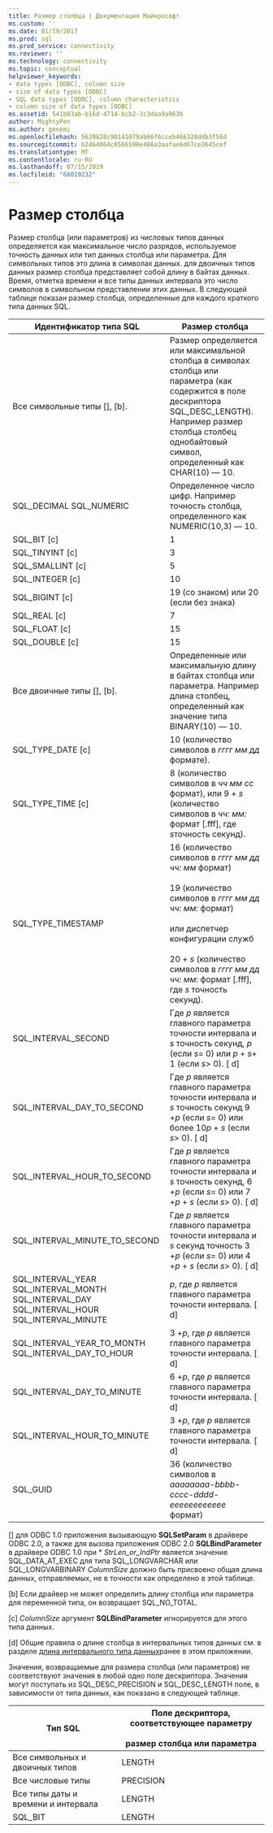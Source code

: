 ```yaml
---
title: Размер столбца | Документация Майкрософт
ms.custom: ''
ms.date: 01/19/2017
ms.prod: sql
ms.prod_service: connectivity
ms.reviewer: ''
ms.technology: connectivity
ms.topic: conceptual
helpviewer_keywords:
- data types [ODBC], column size
- size of data types [ODBC]
- SQL data types [ODBC], column characteristics
- column size of data types [ODBC]
ms.assetid: 541b83ab-b16d-4714-bcb2-3c3daa9a963b
author: MightyPen
ms.author: genemi
ms.openlocfilehash: 5639828c90141079ab66f6cceb466328ddb3f56d
ms.sourcegitcommit: b2464064c0566590e486a3aafae6d67ce2645cef
ms.translationtype: MT
ms.contentlocale: ru-RU
ms.lasthandoff: 07/15/2019
ms.locfileid: "68019232"
---
```

# <a name="column-size"></a>Размер столбца
Размер столбца (или параметров) из числовых типов данных определяется как максимальное число разрядов, используемое точность данных или тип данных столбца или параметра. Для символьных типов это длина в символах данных. для двоичных типов данных размер столбца представляет собой длину в байтах данных. Время, отметка времени и все типы данных интервала это число символов в символьном представлении этих данных. В следующей таблице показан размер столбца, определенные для каждого краткого типа данных SQL.  
  
|Идентификатор типа SQL|Размер столбца|  
|-------------------------|-----------------|  
|Все символьные типы [], [b].|Размер определяется или максимальной столбца в символах столбца или параметра (как содержится в поле дескриптора SQL_DESC_LENGTH). Например размер столбца столбец однобайтовый символ, определенный как CHAR(10) — 10.|  
|SQL_DECIMAL SQL_NUMERIC|Определенное число цифр. Например точность столбца, определенного как NUMERIC(10,3) — 10.|  
|SQL_BIT [c]|1|  
|SQL_TINYINT [c]|3|  
|SQL_SMALLINT [c]|5|  
|SQL_INTEGER [c]|10|  
|SQL_BIGINT [c]|19 (со знаком) или 20 (если без знака)|  
|SQL_REAL [c]|7|  
|SQL_FLOAT [c]|15|  
|SQL_DOUBLE [c]|15|  
|Все двоичные типы [], [b].|Определенные или максимальную длину в байтах столбца или параметра. Например длина столбец, определенный как значение типа BINARY(10) — 10.|  
|SQL_TYPE_DATE [c]|10 (количество символов в *гггг мм дд* формате).|  
|SQL_TYPE_TIME [c]|8 (количество символов в *чч мм сс* формат), или 9 + *s* (количество символов в *чч: мм:* формат [.fff], где *s*точность секунд).|  
|SQL_TYPE_TIMESTAMP|16 (количество символов в *гггг мм дд чч: мм* формат)<br /><br /> 19 (количество символов в *гггг мм дд* *чч: мм:* формат)<br /><br /> или диспетчер конфигурации служб<br /><br /> 20 + *s* (количество символов в *гггг мм дд чч: мм:* формат [.fff], где *s* точность секунд).|  
|SQL_INTERVAL_SECOND|Где *p* является главного параметра точности интервала и *s* точность секунд, *p* (если *s*= 0) или *p* + *s*+ 1 (если *s*> 0). [ d]|  
|SQL_INTERVAL_DAY_TO_SECOND|Где *p* является главного параметра точности интервала и *s* точность секунд 9 +*p* (если *s*= 0) или более 10*p* + *s* (если *s*> 0). [ d]|  
|SQL_INTERVAL_HOUR_TO_SECOND|Где *p* является главного параметра точности интервала и *s* точность секунд, 6 +*p* (если *s*= 0) или 7 +*p* + *s* (если *s*> 0). [ d]|  
|SQL_INTERVAL_MINUTE_TO_SECOND|Где *p* является главного параметра точности интервала и *s* секунд точность 3 +*p* (если *s*= 0) или 4 +*p* + *s* (если *s*> 0). [ d]|  
|SQL_INTERVAL_YEAR SQL_INTERVAL_MONTH SQL_INTERVAL_DAY SQL_INTERVAL_HOUR SQL_INTERVAL_MINUTE|*p*, где *p* является главного параметра точности интервала. [ d]|  
|SQL_INTERVAL_YEAR_TO_MONTH SQL_INTERVAL_DAY_TO_HOUR|3 +*p*, где *p* является главного параметра точности интервала. [ d]|  
|SQL_INTERVAL_DAY_TO_MINUTE|6 +*p*, где *p* является главного параметра точности интервала. [ d]|  
|SQL_INTERVAL_HOUR_TO_MINUTE|3 +*p*, где *p* является главного параметра точности интервала. [ d]|  
|SQL_GUID|36 (количество символов в *aaaaaaaa-bbbb-cccc-dddd-eeeeeeeeeeee* формат)|  
  
 [] для ODBC 1.0 приложения вызывающую **SQLSetParam** в драйвере ODBC 2.0, а также для вызова приложения ODBC 2.0 **SQLBindParameter** в драйвере ODBC 1.0 при \*  *StrLen_or_IndPtr* является значение SQL_DATA_AT_EXEC для типа SQL_LONGVARCHAR или SQL_LONGVARBINARY *ColumnSize* должно быть присвоено общая длина данных, отправляемых, не в точности как определено в этой таблице.  
  
 [b] Если драйвер не может определить длину столбца или параметра для переменной типа, он возвращает SQL_NO_TOTAL.  
  
 [c] *ColumnSize* аргумент **SQLBindParameter** игнорируется для этого типа данных.  
  
 [d] Общие правила о длине столбца в интервальных типов данных см. в разделе [длина интервального типа данных](../../../odbc/reference/appendixes/interval-data-type-length.md)ранее в этом приложении.  
  
 Значения, возвращаемые для размера столбца (или параметров) не соответствуют значения в любой одно поле дескриптора. Значения могут поступать из SQL_DESC_PRECISION и SQL_DESC_LENGTH поле, в зависимости от типа данных, как показано в следующей таблице.  
  
|Тип SQL|Поле дескриптора, соответствующее параметру<br /><br /> размер столбца или параметра|  
|--------------|--------------------------------------------------------------------|  
|Все символьных и двоичных типов|LENGTH|  
|Все числовые типы|PRECISION|  
|Все типы даты и времени и интервала|LENGTH|  
|SQL_BIT|LENGTH|
